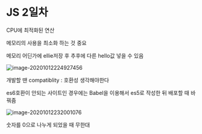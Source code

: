 # JS 2일차

CPU에 최적화된 연산

메모리의 사용을 최소화 하는 것 중요

메모리 어딘가에 ellie저장 후 추후에 다른 hello값 넣을 수 있음

![image-20201012224927456](C:\Users\multicampus\AppData\Roaming\Typora\typora-user-images\image-20201012224927456.png)

개발할 땐 compatiblity : 호환성 생각해야한다

es6호환이 안되는 사이트인 경우에는 Babel을 이용해서 es5로 작성한 뒤 배포할 때 바꿔줌

![image-20201012232001076](C:\Users\multicampus\AppData\Roaming\Typora\typora-user-images\image-20201012232001076.png)

숫자를 0으로 나누게 되었을 때 무한대